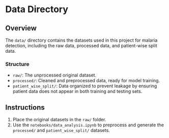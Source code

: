 # Data Directory

## Overview
The `data/` directory contains the datasets used in this project for malaria detection, including the raw data, processed data, and patient-wise split data.

### Structure
- `raw/`: The unprocessed original dataset.
- `processed/`: Cleaned and preprocessed data, ready for model training.
- `patient_wise_split/`: Data organized to prevent leakage by ensuring patient data does not appear in both training and testing sets.

## Instructions
1. Place the original datasets in the `raw/` folder.
2. Use the `notebooks/data_analysis.ipynb` to preprocess and generate the `processed/` and `patient_wise_split/` datasets.